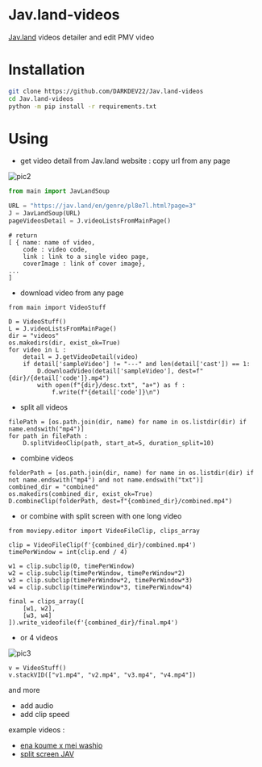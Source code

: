 # Jav.land-videos
[Jav.land](https://jav.land/en/) videos detailer and edit PMV video

# Installation
```bash
git clone https://github.com/DARKDEV22/Jav.land-videos
cd Jav.land-videos
python -m pip install -r requirements.txt
```

# Using
- get video detail from Jav.land website : copy url from any page 

![pic2](https://user-images.githubusercontent.com/121659506/210045491-ca042353-ebbe-4259-b08a-2a5d52e7984f.png)

```python
from main import JavLandSoup

URL = "https://jav.land/en/genre/pl8e7l.html?page=3"
J = JavLandSoup(URL)
pageVideosDetail = J.videoListsFromMainPage()
```

```
# return
[ { name: name of video,
    code : video code,
    link : link to a single video page,
    coverImage : link of cover image},
...
]
```

- download video from any page
```
from main import VideoStuff

D = VideoStuff()
L = J.videoListsFromMainPage()
dir = "videos"
os.makedirs(dir, exist_ok=True)
for video in L :
    detail = J.getVideoDetail(video)
    if detail['sampleVideo'] != "---" and len(detail['cast']) == 1:
        D.downloadVideo(detail['sampleVideo'], dest=f"{dir}/{detail['code']}.mp4")
        with open(f"{dir}/desc.txt", "a+") as f :
            f.write(f"{detail['code']}\n")
```

- split all videos
```
filePath = [os.path.join(dir, name) for name in os.listdir(dir) if name.endswith("mp4")]
for path in filePath :
    D.splitVideoClip(path, start_at=5, duration_split=10)
```
- combine videos
```
folderPath = [os.path.join(dir, name) for name in os.listdir(dir) if not name.endswith("mp4") and not name.endswith("txt")]
combined_dir = "combined"
os.makedirs(combined_dir, exist_ok=True)
D.combineClip(folderPath, dest=f"{combined_dir}/combined.mp4")
```

- or combine with split screen with one long video
```
from moviepy.editor import VideoFileClip, clips_array

clip = VideoFileClip(f'{combined_dir}/combined.mp4')
timePerWindow = int(clip.end / 4)

w1 = clip.subclip(0, timePerWindow)
w2 = clip.subclip(timePerWindow, timePerWindow*2)
w3 = clip.subclip(timePerWindow*2, timePerWindow*3)
w4 = clip.subclip(timePerWindow*3, timePerWindow*4)

final = clips_array([
    [w1, w2],
    [w3, w4]
]).write_videofile(f'{combined_dir}/final.mp4')
```

- or 4 videos

![pic3](https://user-images.githubusercontent.com/121659506/210046002-06ea928f-6eb6-4e47-b2df-80eaaee8b576.png)

```
v = VideoStuff()
v.stackVID(["v1.mp4", "v2.mp4", "v3.mp4", "v4.mp4"])
```

and more
- add audio
- add clip speed

example videos : 
- [ena koume x mei washio](https://spankbang.com/7myy6/video/ena+koume+x+mei+washio)
- [split screen JAV](https://spankbang.com/7myv3/video/split+screen+jav)
